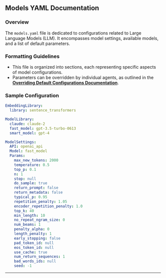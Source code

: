 ## **Models YAML Documentation**

### **Overview**

The `models.yaml` file is dedicated to configurations related to Large Language Models (LLM). It encompasses model settings, available models, and a list of default parameters.

### **Formatting Guidelines**

- This file is organized into sections, each representing specific aspects of model configurations.
- Parameters can be overridden by individual agents, as outlined in the [**Overriding Default Configurations Documentation**](Overrides/OverridingConfig.md).

### **Sample Configuration**

```yaml
EmbeddingLibrary:
  library: sentence_transformers

ModelLibrary:
  claude: claude-2
  fast_model: gpt-3.5-turbo-0613
  smart_model: gpt-4

ModelSettings:
  API: openai_api
  Model: fast_model
  Params:
    max_new_tokens: 2000
    temperature: 0.5
    top_p: 0.1
    n: 1
    stop: null
    do_sample: true
    return_prompt: false
    return_metadata: false
    typical_p: 0.95
    repetition_penalty: 1.05
    encoder_repetition_penalty: 1.0
    top_k: 40
    min_length: 10
    no_repeat_ngram_size: 0
    num_beams: 1
    penalty_alpha: 0
    length_penalty: 1
    early_stopping: false
    pad_token_id: null
    eos_token_id: null
    use_cache: true
    num_return_sequences: 1
    bad_words_ids: null
    seed: -1
```

---